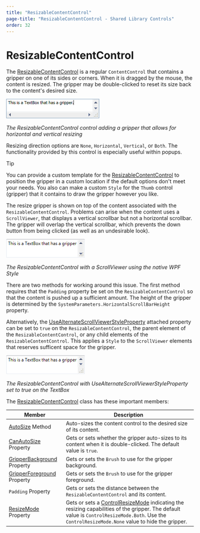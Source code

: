 ```yaml
---
title: "ResizableContentControl"
page-title: "ResizableContentControl - Shared Library Controls"
order: 32
---
```

# ResizableContentControl

The [ResizableContentControl](xref:@ActiproUIRoot.Controls.ResizableContentControl) is a regular `ContentControl` that contains a gripper on one of its sides or corners.  When it is dragged by the mouse, the content is resized.  The gripper may be double-clicked to reset its size back to the content's desired size.

![Screenshot](../images/resizablecontentcontrol.gif)

*The ResizableContentControl control adding a gripper that allows for horizontal and vertical resizing*

Resizing direction options are `None`, `Horizontal`, `Vertical`, or `Both`.  The functionality provided by this control is especially useful within popups.

> [!TIP]
> You can provide a custom template for the [ResizableContentControl](xref:@ActiproUIRoot.Controls.ResizableContentControl) to position the gripper in a custom location if the default options don't meet your needs.  You also can make a custom `Style` for the `Thumb` control (gripper) that it contains to draw the gripper however you like.

The resize gripper is shown on top of the content associated with the `ResizableContentControl`. Problems can arise when the content uses a `ScrollViewer`, that displays a vertical scrollbar but not a horizontal scrollbar. The gripper will overlap the vertical scrollbar, which prevents the down button from being clicked (as well as an undesirable look).

![Screenshot](../images/resizablecontentcontrol-native-style.png)

*The ResizableContentControl with a ScrollViewer using the native WPF Style*

There are two methods for working around this issue. The first method requires that the `Padding` property be set on the `ResizableContentControl` so that the content is pushed up a sufficient amount. The height of the gripper is determined by the `SystemParameters.HorizontalScrollBarHeight` property.

Alternatively, the [UseAlternateScrollViewerStyleProperty](xref:@ActiproUIRoot.Controls.ResizableContentControl.UseAlternateScrollViewerStyleProperty) attached property can be set to `true` on the `ResizableContentControl`, the parent element of the `ResizableContentControl`, or any child elements of the `ResizableContentControl`. This applies a `Style` to the `ScrollViewer` elements that reserves sufficent space for the gripper.

![Screenshot](../images/resizablecontentcontrol-alternate-style.png)

*The ResizableContentControl with UseAlternateScrollViewerStyleProperty set to true on the TextBox*

The [ResizableContentControl](xref:@ActiproUIRoot.Controls.ResizableContentControl) class has these important members:

| Member | Description |
|-----|-----|
| [AutoSize](xref:@ActiproUIRoot.Controls.ResizableContentControl.AutoSize*) Method | Auto-sizes the content control to the desired size of its content. |
| [CanAutoSize](xref:@ActiproUIRoot.Controls.ResizableContentControl.CanAutoSize) Property | Gets or sets whether the gripper auto-sizes to its content when it is double-clicked.  The default value is `true`. |
| [GripperBackground](xref:@ActiproUIRoot.Controls.ResizableContentControl.GripperBackground) Property | Gets or sets the `Brush` to use for the gripper background. |
| [GripperForeground](xref:@ActiproUIRoot.Controls.ResizableContentControl.GripperForeground) Property | Gets or sets the `Brush` to use for the gripper foreground. |
| `Padding` Property | Gets or sets the distance between the `ResizableContentControl` and its content. |
| [ResizeMode](xref:@ActiproUIRoot.Controls.ResizableContentControl.ResizeMode) Property | Gets or sets a [ControlResizeMode](xref:@ActiproUIRoot.Controls.ControlResizeMode) indicating the resizing capabilities of the gripper.  The default value is `ControlResizeMode.Both`.  Use the `ControlResizeMode.None` value to hide the gripper. |
